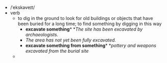 - /ˈekskəveɪt/
- verb
	- to dig in the ground to look for old buildings or objects that have been buried for a long time; to find something by digging in this way
		- **excavate something*** **The site has been excavated by archaeologists.*
		- *The area has not yet been fully excavated.*
		- **excavate something from something*** **pottery and weapons excavated from the burial site*
	-